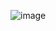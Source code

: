 ![image](https://github.com/OAOblat/homework_3.1_DocerizationApp/assets/131019183/03824cad-a407-46b1-93de-4540c2d619d0)
